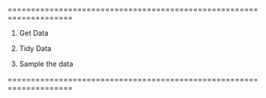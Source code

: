 ====================================================================



1. Get Data

2. Tidy Data

3. Sample the data

====================================================================